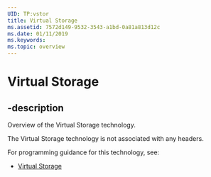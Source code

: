 ```yaml
---
UID: TP:vstor
title: Virtual Storage
ms.assetid: 7572d149-9532-3543-a1bd-0a81a813d12c
ms.date: 01/11/2019
ms.keywords: 
ms.topic: overview
---
```


# Virtual Storage

## -description

Overview of the Virtual Storage technology.

The Virtual Storage technology is not associated with any headers.

For programming guidance for this technology, see:
* [Virtual Storage](/windows/desktop/VStor/virtual-storage)
